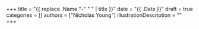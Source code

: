 +++
title = "{{ replace .Name "-" " " | title }}"
date = "{{ .Date }}"
draft = true
categories = []
authors = ["Nicholas Young"]
illustrationDescription = ""
+++
